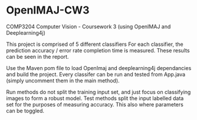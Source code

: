 # OpenIMAJ-CW3
COMP3204 Computer Vision - Coursework 3 (using OpenIMAJ and Deeplearning4j)

This project is comprised of 5 different classifiers
For each classifier, the prediction accuracy / error rate completion time is measured.
These results can be seen in the report.

Use the Maven pom file to load OpenImaj and deeplearning4j dependancies and build the project.
Every classifer can be run and tested from App.java (simply uncomment them in the main method).

Run methods do not split the training input set, and just focus on classifying images to form a robust model.
Test methods split the input labelled data set for the purposes of measuring accuracy.
This also where parameters can be toggled.
